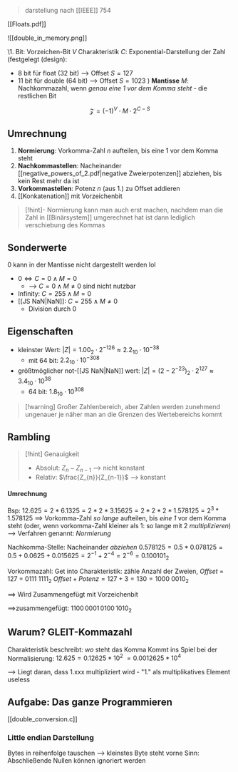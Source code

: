 > darstellung nach [[IEEE]] $754$

[[Floats.pdf]]

![[double_in_memory.png]]



\1. Bit: Vorzeichen-Bit $V$
Charakteristik $C$: Exponential-Darstellung der Zahl (festgelegt (design): 
- 8 bit für float (32 bit) --> Offset $S = 127$
- 11 bit für double (64 bit) --> Offset $S = 1023$
)
**Mantisse** $M$: Nachkommazahl, wenn _genau eine $1$ vor dem Komma steht_ - die restlichen Bit

$$\mathcal{Z} = (-1)^{V} \cdot M \cdot 2^{C-S}$$

## Umrechnung
1. **Normierung**: Vorkomma-Zahl $n$ aufteilen, bis eine $1$ vor dem Komma steht
2. **Nachkommastellen**: Nacheinander [[negative_powers_of_2.pdf|negative Zweierpotenzen]] abziehen, bis kein Rest mehr da ist
3. **Vorkommastellen**: Potenz $n$ (aus 1.) zu Offset addieren
4. [[Konkatenation]] mit Vorzeichenbit

> [!hint]- Normierung kann man auch erst machen, nachdem man die Zahl in [[Binärsystem]] umgerechnet hat
> ist dann lediglich verschiebung des Kommas
## Sonderwerte
$0$ kann in der Mantisse nicht dargestellt werden lol 
- $0 \Leftrightarrow C = 0 \land M = 0$
	- --> $C = 0 \land M \neq 0$ sind nicht nutzbar
- Infinity: $C = 255 \land M = 0$
- [[JS NaN|NaN]]: $C = 255 \land M \neq 0$ 
	- Division durch $0$

## Eigenschaften
- kleinster Wert: $|Z| = 1.00_{2} \cdot 2^{-126} \approx 2.2_{10} \cdot 10^{-38}$
	- mit 64 bit: $2.2_{10} \cdot 10^{-308}$
- größtmöglicher not-[[JS NaN|NaN]] wert: $|Z| = (2 - 2^{-23})_{2} \cdot 2^{127} \approx 3.4_{10} \cdot 10^{38}$
	- 64 bit: $1.8_{10} \cdot 10^{308}$

> [!warning] Großer Zahlenbereich, aber Zahlen werden zunehmend ungenauer je näher man an die Grenzen des Wertebereichs kommt






## Rambling

> [!hint] Genauigkeit
> - Absolut: $Z_{n} - Z_{n-1}$ --> nicht konstant
> - Relativ: $\frac{Z_{n}}{Z_{n-1}}$ --> konstant

#### Umrechnung
Bsp: $12.625 = 2 * 6.1325 = 2 * 2 * 3.15625 = 2 * 2 * 2* 1.578125 = 2^{3}*1.578125$
==> Vorkomma-Zahl _so lange_ aufteilen, bis _eine 1_ vor dem Komma steht
(oder, wenn vorkomma-Zahl kleiner als 1: so lange mit 2 _multiplizieren_)
--> Verfahren genannt: _Normierung_

Nachkomma-Stelle: Nacheinander _abziehen_
$0.578125 = 0.5 * 0.078125 = 0.5 + 0.0625 + 0.015625 = 2^{-1} + 2^{-4} = 2^{-6} = 0.100101_2$  

Vorkommazahl:
Get into Charakteristik:
zähle Anzahl der Zweien, 
_Offset_ = 127 = $0111\ 1111_2$
$Offset + Potenz = 127 + 3 = 130 = 1000\ 0010_2$ 

==> Wird Zusammengefügt mit Vorzeichenbit

==>zusammengefügt:
$1100\,0001\,0100\,1010_2$



## Warum? GLEIT-Kommazahl
Charakteristik beschreibt: _wo_ steht das Komma
Kommt ins Spiel bei der Normalisierung:
$12.625 = 0.12625 * 10^{2}$ 
$= 0.0012625 * 10^4$

--> Liegt daran, dass 1.xxx multipliziert wird - "1." als multiplikatives Element useless

## Aufgabe: Das ganze Programmieren


[[double_conversion.c]]

### Little endian Darstellung
Bytes in reihenfolge tauschen --> kleinstes Byte steht vorne
Sinn: Abschließende Nullen können ignoriert werden
